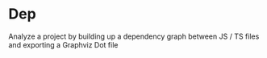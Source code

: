 # Dep

Analyze a project by building up a dependency graph between JS / TS files and exporting a Graphviz Dot file
